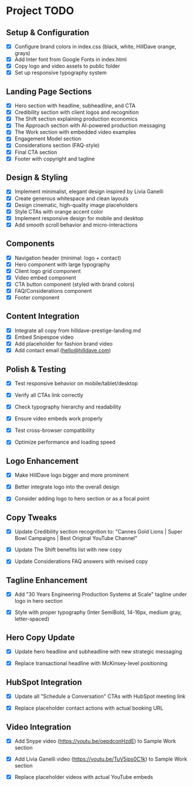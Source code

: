 # Project TODO

## Setup & Configuration
- [x] Configure brand colors in index.css (black, white, HillDave orange, grays)
- [x] Add Inter font from Google Fonts in index.html
- [x] Copy logo and video assets to public folder
- [x] Set up responsive typography system

## Landing Page Sections
- [x] Hero section with headline, subheadline, and CTA
- [x] Credibility section with client logos and recognition
- [x] The Shift section explaining production economics
- [x] The Approach section with AI-powered production messaging
- [x] The Work section with embedded video examples
- [x] Engagement Model section
- [x] Considerations section (FAQ-style)
- [x] Final CTA section
- [x] Footer with copyright and tagline

## Design & Styling
- [x] Implement minimalist, elegant design inspired by Livia Ganelli
- [x] Create generous whitespace and clean layouts
- [x] Design cinematic, high-quality image placeholders
- [x] Style CTAs with orange accent color
- [x] Implement responsive design for mobile and desktop
- [x] Add smooth scroll behavior and micro-interactions

## Components
- [x] Navigation header (minimal: logo + contact)
- [x] Hero component with large typography
- [x] Client logo grid component
- [x] Video embed component
- [x] CTA button component (styled with brand colors)
- [x] FAQ/Considerations component
- [x] Footer component

## Content Integration
- [x] Integrate all copy from hilldave-prestige-landing.md
- [x] Embed Snipespoe video
- [x] Add placeholder for fashion brand video
- [x] Add contact email (hello@hilldave.com)

## Polish & Testing
- [x] Test responsive behavior on mobile/tablet/desktop
- [x] Verify all CTAs link correctly
- [x] Check typography hierarchy and readability
- [x] Ensure video embeds work properly
- [x] Test cross-browser compatibility
- [x] Optimize performance and loading speed



## Logo Enhancement
- [x] Make HillDave logo bigger and more prominent
- [x] Better integrate logo into the overall design
- [x] Consider adding logo to hero section or as a focal point



## Copy Tweaks
- [x] Update Credibility section recognition to: "Cannes Gold Lions | Super Bowl Campaigns | Best Original YouTube Channel"
- [x] Update The Shift benefits list with new copy
- [x] Update Considerations FAQ answers with revised copy



## Tagline Enhancement
- [x] Add "30 Years Engineering Production Systems at Scale" tagline under logo in hero section
- [x] Style with proper typography (Inter SemiBold, 14-16px, medium gray, letter-spaced)



## Hero Copy Update
- [x] Update hero headline and subheadline with new strategic messaging
- [x] Replace transactional headline with McKinsey-level positioning



## HubSpot Integration
- [x] Update all "Schedule a Conversation" CTAs with HubSpot meeting link
- [x] Replace placeholder contact actions with actual booking URL



## Video Integration
- [x] Add Snype video (https://youtu.be/oepdconHzdE) to Sample Work section
- [x] Add Livia Ganelli video (https://youtu.be/TuV5ips0C1k) to Sample Work section
- [x] Replace placeholder videos with actual YouTube embeds

